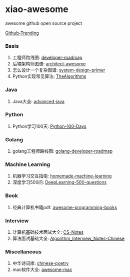 # xiao-awesome
awesome github open source project

[Github-Trending](https://github.com/trending)

### Basis
1. 工程师路线图: [developer-roadmap](https://github.com/kamranahmedse/developer-roadmap)
1. 后端架构师图谱: [architect-awesome](https://github.com/xingshaocheng/architect-awesome)
1. 怎么设计一个复杂图谱: [system-design-primer](https://github.com/donnemartin/system-design-primer)
1. Python实现常见算法: [TheAlgorithms](https://github.com/TheAlgorithms/Python)


### Java
1. Java大全: [advanced-java](https://github.com/doocs/advanced-java)

### Python
1. Python学习100天: [Python-100-Days](https://github.com/jackfrued/Python-100-Days)

### Golang
1. golang工程师路线图: [golang-developer-roadmap](https://github.com/Alikhll/golang-developer-roadmap)

### Machine Learning
1. 机器学习交互指南: [homemade-machine-learning](https://github.com/trekhleb/homemade-machine-learning)
1. 深度学习500问: [DeepLearning-500-questions](https://github.com/scutan90/DeepLearning-500-questions)

### Book
1. 经典计算机书籍pdf: [awesome-programming-books](https://github.com/royeo/awesome-programming-books)

### Interview
1. 计算机基础技术面试大全: [CS-Notes](https://github.com/CyC2018/CS-Notes)
1. 算法面试基础大全: [Algorithm_Interview_Notes-Chinese](https://github.com/imhuay/Algorithm_Interview_Notes-Chinese)

### Miscellaneous
1. 中华诗词库: [chinese-poetry](https://github.com/chinese-poetry/chinese-poetry)
1. mac软件大全: [awesome-mac](https://github.com/jaywcjlove/awesome-mac/blob/master/README-zh.md)

